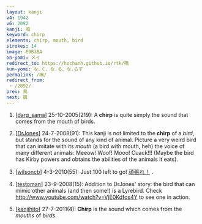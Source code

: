 ```yaml
---
layout: kanji
v4: 1942
v6: 2092
kanji: 鳴
keyword: chirp
elements: chirp, mouth, bird
strokes: 14
image: E9B3B4
on-yomi: メイ
redirect_to: https://hochanh.github.io/rtk/鳴
kun-yomi: な.く、な.る、な.らす
permalink: /鳴/
redirect_from:
 - /2092/
prev: 鳥
next: 鶴
---
```


1) [<a href="http://kanji.koohii.com/profile/darg_sama">darg_sama</a>] 25-10-2005(219): A<strong> chirp</strong> is quite simply the sound that comes from the mouth of birds.

2) [<a href="http://kanji.koohii.com/profile/DrJones">DrJones</a>] 24-7-2008(91): This kanji is not limited to the<strong> chirp</strong> of a <em>bird</em>, but stands for the sound of any kind of animal. Picture a very weird bird that can imitate with its <em>mouth</em> (a bird with mouth, heh) the voice of many different animals: Meeow! Woof! Mooo! Cuack!!! (Maybe the bird has Kirby powers and obtains the abilities of the animals it eats).

3) [<a href="http://kanji.koohii.com/profile/wilsoncb">wilsoncb</a>] 4-3-2010(55): Just 100 left to go! <a href="midori://search?text=頑張れ！">頑張れ！</a> .

4) [<a href="http://kanji.koohii.com/profile/testoman">testoman</a>] 23-9-2008(15): Addition to DrJones&#039; story: the bird that can mimic other animals (and then some!) is a Lyrebird. Check <a href="http://www.youtube.com/watch?v=VjE0Kdfos4Y">http://www.youtube.com/watch?v=VjE0Kdfos4Y</a> to see one in action.

5) [<a href="http://kanji.koohii.com/profile/kanjihito">kanjihito</a>] 27-7-2011(4): <strong>Chirp</strong> is the sound which comes from the <em>mouths</em> of <em>birds</em>.

